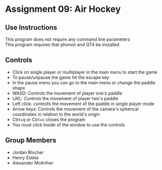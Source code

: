 Assignment 09: Air Hockey
====================================

Use Instructions
---------------------
This program does not require any command line parameters  
This program requires that phonon and QT4 be installed

Controls
---------------------
- Click on single player or multiplayer in the main menu to start the game
- To pause/unpause the game hit the escape key
- In the pause menu you can go to the main menu or change the paddle shape
- WASD: Controls the movement of player one's paddle
- IJKL: Controls the movement of player two's paddle
- Left click: controlls the movement of the paddle in single player mode
- Arrow keys: Controls the movement of the camera's spherical coordinates in relation to the world's origin
- Ctrl+q or Ctrl+c closes the program
- You must click inside of the window to use the controls

Group Members
--------------------- 
- Jordan Blocher  
- Henry Estela  
- Alexander McArther
